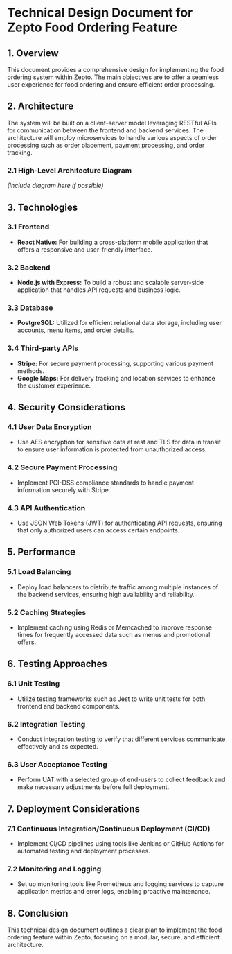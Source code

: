 # Technical Design Document for Zepto Food Ordering Feature

## 1. Overview
This document provides a comprehensive design for implementing the food ordering system within Zepto. The main objectives are to offer a seamless user experience for food ordering and ensure efficient order processing.

## 2. Architecture
The system will be built on a client-server model leveraging RESTful APIs for communication between the frontend and backend services. The architecture will employ microservices to handle various aspects of order processing such as order placement, payment processing, and order tracking.

### 2.1 High-Level Architecture Diagram
*(Include diagram here if possible)*  

## 3. Technologies  
### 3.1 Frontend  
- **React Native:** For building a cross-platform mobile application that offers a responsive and user-friendly interface.  

### 3.2 Backend  
- **Node.js with Express:** To build a robust and scalable server-side application that handles API requests and business logic.  

### 3.3 Database  
- **PostgreSQL:** Utilized for efficient relational data storage, including user accounts, menu items, and order details.  

### 3.4 Third-party APIs  
- **Stripe:** For secure payment processing, supporting various payment methods.
- **Google Maps:** For delivery tracking and location services to enhance the customer experience.

## 4. Security Considerations  
### 4.1 User Data Encryption  
- Use AES encryption for sensitive data at rest and TLS for data in transit to ensure user information is protected from unauthorized access.  

### 4.2 Secure Payment Processing  
- Implement PCI-DSS compliance standards to handle payment information securely with Stripe.

### 4.3 API Authentication  
- Use JSON Web Tokens (JWT) for authenticating API requests, ensuring that only authorized users can access certain endpoints.

## 5. Performance  
### 5.1 Load Balancing  
- Deploy load balancers to distribute traffic among multiple instances of the backend services, ensuring high availability and reliability.

### 5.2 Caching Strategies  
- Implement caching using Redis or Memcached to improve response times for frequently accessed data such as menus and promotional offers.

## 6. Testing Approaches  
### 6.1 Unit Testing  
- Utilize testing frameworks such as Jest to write unit tests for both frontend and backend components.

### 6.2 Integration Testing  
- Conduct integration testing to verify that different services communicate effectively and as expected.

### 6.3 User Acceptance Testing  
- Perform UAT with a selected group of end-users to collect feedback and make necessary adjustments before full deployment.

## 7. Deployment Considerations  
### 7.1 Continuous Integration/Continuous Deployment (CI/CD)  
- Implement CI/CD pipelines using tools like Jenkins or GitHub Actions for automated testing and deployment processes.

### 7.2 Monitoring and Logging  
- Set up monitoring tools like Prometheus and logging services to capture application metrics and error logs, enabling proactive maintenance.

## 8. Conclusion  
This technical design document outlines a clear plan to implement the food ordering feature within Zepto, focusing on a modular, secure, and efficient architecture.